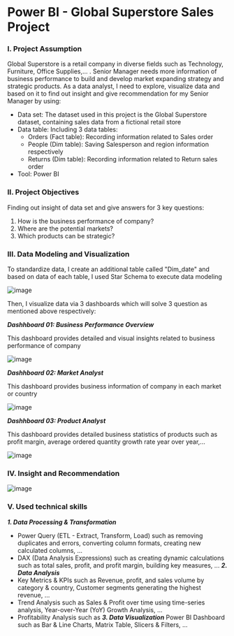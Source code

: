# Power BI - Global Superstore Sales Project
### **I. Project Assumption**
Global Superstore is a retail company in diverse fields such as Technology, Furniture, Office Supplies,... . Senior Manager needs more information of business performance to build and develop market expanding strategy and strategic products. As a data analyst, I need to explore, visualize data and based on it to find out insight and give recommendation for my Senior Manager by using:
- Data set: The dataset used in this project is the Global Superstore dataset, containing sales data from a fictional retail store
- Data table: Including 3 data tables:
  + Orders (Fact table): Recording information related to Sales order
  + People (Dim table): Saving Salesperson and region information respectively
  + Returns (Dim table): Recording information related to Return sales order
- Tool: Power BI
### **II. Project Objectives**
Finding out insight of data set and give answers for 3 key questions:
1. How is the business performance of company?
2. Where are the potential markets?
3. Which products can be strategic?
### **III. Data Modeling and Visualization**
To standardize data, I create an additional table called "Dim_date" and based on data of each table, I used Star Schema to execute data modeling

![image](https://github.com/user-attachments/assets/df20de9b-1c24-4b09-9d34-dae0fd9a40f0)

Then, I visualize data via 3 dashboards which will solve 3 question as mentioned above respectively:

_**Dashhboard 01: Business Performance Overview**_

This dashboard provides detailed and visual insights related to business performance of company

![image](https://github.com/user-attachments/assets/9591f988-0237-4e77-8349-44f3ac4599ee)

_**Dashhboard 02: Market Analyst**_

This dashboard provides business information of company in each market or country

![image](https://github.com/user-attachments/assets/26d8a868-1547-44ea-8ebd-3eb5219f2b58)

_**Dashhboard 03: Product Analyst**_

This dashboard provides detailed business statistics of products such as profit margin, average ordered quantity growth rate year over year,...

![image](https://github.com/user-attachments/assets/07b8fef8-9b71-4e8e-8b04-c7d74a119ceb)

### **IV. Insight and Recommendation**
![image](https://github.com/user-attachments/assets/f693a2cc-e78f-4691-bd1e-665eb6ca1281)

### **V. Used technical skills**
_**1. Data Processing & Transformation**_
- Power Query (ETL - Extract, Transform, Load) such as removing duplicates and errors, converting column formats, creating new calculated columns, ...
- DAX (Data Analysis Expressions) such as creating dynamic calculations such as total sales, profit, and profit margin, building key measures, ...
_**2. Data Analysis**_
- Key Metrics & KPIs such as Revenue, profit, and sales volume by category & country, Customer segments generating the highest revenue, ...
- Trend Analysis such as Sales & Profit over time using time-series analysis, Year-over-Year (YoY) Growth Analysis, ...
- Profitability Analysis such as
_**3. Data Visualization**_
Power BI Dashboard such as Bar & Line Charts, Matrix Table, Slicers & Filters, ...
